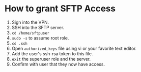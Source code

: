 # How to grant SFTP Access

1. Sign into the VPN.
1. SSH into the SFTP server.
1. `cd /home/sftpuser`
1. `sudo -s` to assume root role.
1. `cd .ssh`
1. Open `authorized_keys` file using vi or your favorite text editor.
1. Add the user's ssh-rsa token to this file.
1. `exit` the superuser role and the server.
1. Confirm with user that they now have access.
